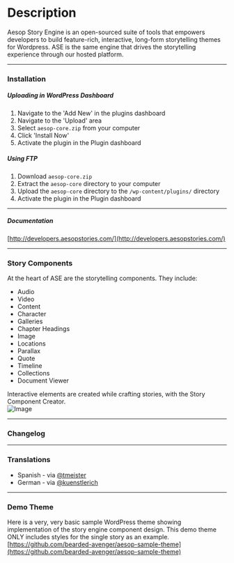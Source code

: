 # Description
Aesop Story Engine is an open-sourced suite of tools that empowers developers to build feature-rich, interactive, long-form storytelling themes for Wordpress. ASE is the same engine that drives the storytelling experience through our hosted platform.

---

### Installation 
##### Uploading in WordPress Dashboard    

1. Navigate to the 'Add New' in the plugins dashboard  
2. Navigate to the 'Upload' area  
3. Select `aesop-core.zip` from your computer  
4. Click 'Install Now'  
5. Activate the plugin in the Plugin dashboard  

##### Using FTP  

1. Download `aesop-core.zip`  
2. Extract the `aesop-core` directory to your computer  
3. Upload the `aesop-core` directory to the `/wp-content/plugins/` directory  
4. Activate the plugin in the Plugin dashboard    

---

##### Documentation
[http://developers.aesopstories.com/](http://developers.aesopstories.com/)  

---

### Story Components 
At the heart of ASE are the storytelling components. They include:  
* Audio  
* Video  
* Content  
* Character  
* Galleries  
* Chapter Headings  
* Image  
* Locations  
* Parallax  
* Quote  
* Timeline  
* Collections  
* Document Viewer  

Interactive elements are created while crafting stories, with the Story Component Creator.    
![Image](https://dl.dropboxusercontent.com/u/5594632/ase-screenshot.png)

---

### Changelog

---

### Translations
* Spanish - via [@tmeister](https://twitter.com/tmeister)  
* German - via [@kuenstlerich](https://twitter.com/kuenstlerich)  

---

### Demo Theme  
Here is a very, very basic sample WordPress theme showing implementation of the story engine component design. This demo theme ONLY includes styles for the single story as an example. 
[https://github.com/bearded-avenger/aesop-sample-theme](https://github.com/bearded-avenger/aesop-sample-theme)  

